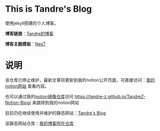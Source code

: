 # This is Tandre's Blog

使用jekyll搭建的个人博客。

**博客链接**：[Tandre的博客](https://tandre-z.github.io/TandreZ-Jekyll-Blog/)

**博客主题模板**：[NexT](https://github.com/simpleyyt/jekyll-theme-next)

# 说明

该仓库已停止维护，最新文章将更新到我的notion公开页面，可直接访问：[我的notion网站](https://tandrez.notion.site/Tandre-s-Blog-c377d7e1d63342408b0ed036e181a266) 查看内容。

也可以通过我的[notion镜像仓库](https://github.com/Tandre-Z/TandreZ-Notion-Blog)访问 https://tandre-z.github.io/TandreZ-Notion-Blog/ 来跳转到我的notion网站

目前仍在继续使用并维护的静态网站：[Tandre's Blog](https://tandre-z.github.io/)

该静态网站仓库：[我的博客所在仓库](https://github.com/Tandre-Z/tandre-z.github.io)
